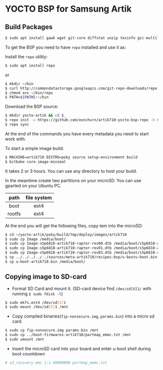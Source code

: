 # YOCTO BSP for Samsung Artik

## Build Packages

```bash
$ sudo apt install gawk wget git-core diffstat unzip texinfo gcc-multilib build-essential chrpath socat cpio python python3 python3-pip python3-pexpect xz-utils debianutils iputils-ping
```

To get the BSP you need to have `repo` installed and use it as:

Install the `repo` utility:

```bash
$ sudo apt install repo
```

or

```bash
$ mkdir ~/bin
$ curl http://commondatastorage.googleapis.com/git-repo-downloads/repo > ~/bin/repo
$ chmod a+x ~/bin/repo
$ PATH=${PATH}:~/bin
```
Download the BSP source:

```bash
$ mkdir yocto-artik && cd $_
$ repo init -u https://github.com/eunchurn/artik710-yocto-bsp-repo -b morty
$ repo sync
```

At the end of the commands you have every metadata you need to start work with.

To start a simple image build:

```bash
$ MACHINE=artik710 DISTRO=poky source setup-environment build
$ bitbake core-image-minimal
```
It takes 2 or 3 hours. You can use any directory to host your build.

In the meantime create two partitions on your microSD. You can use gparted on your Ubuntu PC.

| path    | file system |
|:-------:|:-----------:|
|  boot   |     ext4    |
|  rootfs |     ext4    |

At the end you will get the following files, copy tem into the microSD:

```bash
$ cd ~/yocto-artik/poky/build/tmp/deploy/images/artik710
$ sudo cp Image /media/boot/
$ sudo cp Image-s5p6818-artik710-raptor-rev00.dtb /media/boot/s5p6818-artik710-raptor-rev00.dtb
$ sudo cp Image-s5p6818-artik710-raptor-rev01.dtb /media/boot/s5p6818-artik710-raptor-rev01.dtb
$ sudo cp Image-s5p6818-artik710-raptor-rev03.dtb /media/boot/s5p6818-artik710-raptor-rev03.dtb
$ cp ../../../../../sources/meta-artik710/recipes-bsp/u-bootu-boot.bin /media/boot/
$ cp u-boot-artik710.bin /media/boot/
```

## Copying image to SD-card

- Format SD Card and mount it. (SD-card device find `/dev/sd[X]1/` with running `$ sudo fdisk -l`)

```bash
$ sudo mkfs.ext4 /dev/sd[X]1
$ sudo mount /dev/sd[X]1 /mnt
```

- Copy compiled binaries(`fip-nonsecure.img`, `params.bin`) into a micro sd card.
  
```bash
$ sudo cp fip-nonsecure.img params.bin /mnt
$ sudo cp ../boot-firmwares-artik710/partmap_emmc.txt /mnt
$ sudo umount /mnt
```

- Insert the microSD card into your board and enter u-boot shell during boot countdown

```bash
# sd_recovery mmc 1:1 48000000 partmap_emmc.txt
```
